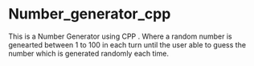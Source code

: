 # Number_generator_cpp

This is a Number Generator using CPP . Where a random number is genearted between 1 to 100 in each turn until the user able to guess the number which is generated randomly each time.

